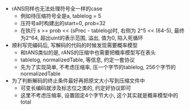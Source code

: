 

- rANS同样也无法处理符号全一样的case
    - 例如待压缩符号全是a, tablelog = 5
    - 压符号a时构建出的start=0, prob=32
    - 在执行 s >= prob << (sPrec - tablelog)时, 右侧为 2^5 << (64-5), 最终为2^64, 超出uint的表示范围, 溢出, 值为0, 陷入死循环
- 顺利写完编码后, 写解码的代码的时候发现需要概率模型
    - 和tANS类似的是, rANS的压缩中也需要把概率模型写在表头
    - tablelog, normalizedTable, 等信息, 约定一套协议
    - 先为了实现简单, 不考虑压缩率, 压一个字节的tablelog, 256个字节的normalizedTable
- 为了判断解码的终止条件最好再把原文大小写到压缩文件中
    - 可变长编码就涉及标志位之类的, 约定好协议即可
    - 这里不考虑压缩率, 设置固定4个字节大小, 这个其实就是概率模型中的total